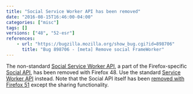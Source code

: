 ```yaml
---
title: "Social Service Worker API has been removed"
date: "2016-08-15T16:46:00-04:00"
categories: ["misc"]
tags: []
versions: ["48", "52-esr"]
references:
    - url: "https://bugzilla.mozilla.org/show_bug.cgi?id=898706"
      title: "Bug 898706 - [meta] Remove social FrameWorker"
---
```

The non-standard [Social Service Worker API](https://developer.mozilla.org/docs/Mozilla/Projects/Social_API/Service_worker_API_reference), a part of the Firefox-specific [Social API](https://developer.mozilla.org/docs/Mozilla/Projects/Social_API), has been removed with Firefox 48. Use the standard [Service Worker API](https://developer.mozilla.org/docs/Web/API/Service_Worker_API) instead. Note that the Social API itself has been [removed with Firefox 51](https://www.fxsitecompat.dev/en-CA/docs/2016/social-api-has-been-removed-except-the-sharing-functionality/) except the sharing functionality.
